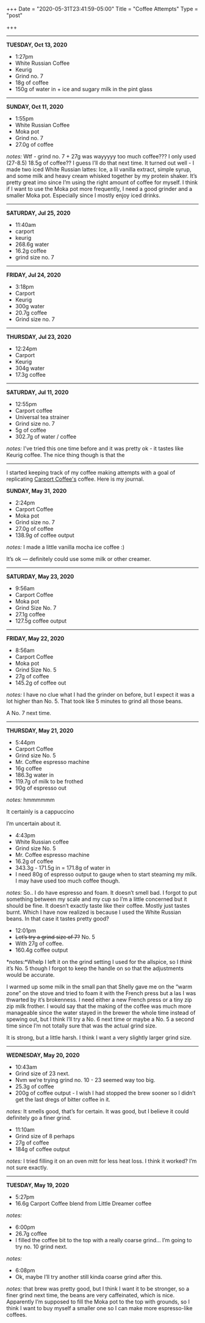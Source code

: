 +++
Date = "2020-05-31T23:41:59-05:00"
Title = "Coffee Attempts"
Type = "post"

+++

---

**TUESDAY, Oct 13, 2020**

- 1:27pm
- White Russian Coffee
- Keurig
- Grind no. 7
- 18g of coffee
- 150g of water in + ice and sugary milk in the pint glass

---

**SUNDAY, Oct 11, 2020**

- 1:55pm
- White Russian Coffee
- Moka pot
- Grind no. 7
- 27.0g of coffee

_notes:_ Wtf - grind no. 7 + 27g was wayyyyy too much coffee???
I only used (27-8.5) 18.5g of coffee?? I guess I’ll do that next time. It turned out well - I made two iced White Russian lattes: Ice, a lil vanilla extract, simple syrup, and some milk and heavy cream whisked together by my protein shaker. It’s pretty great imo since I’m using the right amount of coffee for myself. I think if I want to use the Moka pot more frequently, I need a good grinder and a smaller Moka pot. Especially since I mostly enjoy iced drinks.

---

**SATURDAY, Jul 25, 2020**

- 11:40am
- carport
- keurig
- 268.6g water
- 16.2g coffee
- grind size no. 7

---

**FRIDAY, Jul 24, 2020**

- 3:18pm
- Carport
- Keurig
- 300g water
- 20.7g coffee
- Grind size no. 7

---

**THURSDAY, Jul 23, 2020**

- 12:24pm
- Carport
- Keurig
- 304g water
- 17.3g coffee

---

**SATURDAY, Jul 11, 2020**

- 12:55pm
- Carport coffee
- Universal tea strainer
- Grind size no. 7
- 5g of coffee
- 302.7g of water / coffee

_notes:_ I’ve tried this one time before and it was pretty ok - it tastes like Keurig coffee. The nice thing though is that the

---

I started keeping track of my coffee making attempts with a goal of replicating [Carport Coffee's](https://caffeinatethepeople.com) coffee. Here is my journal.

**SUNDAY, May 31, 2020**

- 2:24pm
- Carport Coffee
- Moka pot
- Grind size no. 7
- 27.0g of coffee
- 138.9g of coffee output

_notes:_ I made a little vanilla mocha ice coffee :)

It’s ok — definitely could use some milk or other creamer.

---

**SATURDAY, May 23, 2020**

- 9:56am
- Carport Coffee
- Moka pot
- Grind Size No. 7
- 27.1g coffee
- 127.5g coffee output

---

**FRIDAY, May 22, 2020**

- 8:56am
- Carport Coffee
- Moka pot
- Grind Size No. 5
- 27g of coffee
- 145.2g of coffee out

_notes:_ I have no clue what I had the grinder on before, but I expect it was a lot higher than No. 5. That took like 5 minutes to grind all those beans.

A No. 7 next time.

---

**THURSDAY, May 21, 2020**

- 5:44pm
- Carport Coffee
- Grind size No. 5
- Mr. Coffee espresso machine
- 16g coffee
- 186.3g water in
- 119.7g of milk to be frothed
- 90g of espresso out

_notes:_ hmmmmmm

It certainly is a cappuccino

I’m uncertain about it.

- 4:43pm
- White Russian coffee
- Grind size No. 5
- Mr. Coffee espresso machine
- 16.2g of coffee
- 343.3g - 171.5g in = 171.8g of water in
- I need 80g of espresso output to gauge when to start steaming my milk. I may have used too much coffee though.

_notes:_ So.. I do have espresso and foam. It doesn’t smell bad. I forgot to put something between my scale and my cup so I’m a little concerned but it should be fine. It doesn’t exactly taste like their coffee. Mostly just tastes burnt. Which I have now realized is because I used the White Russian beans. In that case it tastes pretty good?

- 12:01pm
- ~~Let’s try a grind size of 7?~~ No. 5
- With 27g of coffee.
- 160.4g coffee output

*notes:*Whelp I left it on the grind setting I used for the allspice, so I _think_ it’s No. 5 though I forgot to keep the handle on so that the adjustments would be accurate.

I warmed up some milk in the small pan that Shelly gave me on the “warm zone” on the stove and tried to foam it with the French press but a las I was thwarted by it’s brokenness. I need either a new French press or a tiny zip zip milk frother. I would say that the making of the coffee was much more manageable since the water stayed in the brewer the whole time instead of spewing out, but I think I’ll try a No. 6 next time or maybe a No. 5 a second time since I’m not totally sure that was the actual grind size.

It is strong, but a little harsh. I think I want a very slightly larger grind size.

---

**WEDNESDAY, May 20, 2020**

- 10:43am
- Grind size of 23 next.
- Nvm we’re trying grind no. 10 - 23 seemed way too big.
- 25.3g of coffee
- 200g of coffee output - I wish I had stopped the brew sooner so I didn’t get the last dregs of bitter coffee in it.

_notes:_ It smells good, that’s for certain. It was good, but I believe it could definitely go a finer grind.

- 11:10am
- Grind size of 8 perhaps
- 27g of coffee
- 184g of coffee output

_notes:_ I tried filling it on an oven mitt for less heat loss. I think it worked? I’m not sure exactly.

---

**TUESDAY, May 19, 2020**

- 5:27pm
- 16.6g Carport Coffee blend from Little Dreamer coffee

_notes:_

- 6:00pm
- 26.7g coffee
- I filled the coffee bit to the top with a really coarse grind… I’m going to try no. 10 grind next.

_notes:_

- 6:08pm
- Ok, maybe I’ll try another still kinda coarse grind after this.

_notes:_ that brew was pretty good, but I think I want it to be stronger, so a finer grind next time, the beans are very caffeinated, which is nice. Apparently I’m supposed to fill the Moka pot to the top with grounds, so I think I want to buy myself a smaller one so I can make more espresso-like coffees.
